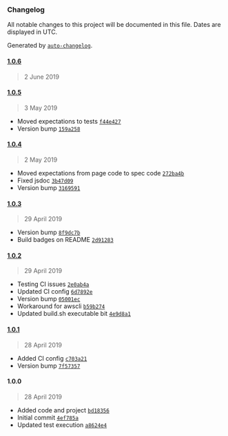 ### Changelog

All notable changes to this project will be documented in this file. Dates are displayed in UTC.

Generated by [`auto-changelog`](https://github.com/CookPete/auto-changelog).

#### [1.0.6](https://github.com/hal313/aws-s3-lambda-example/compare/1.0.6...1.0.6)

> 2 June 2019

#### [1.0.5](https://github.com/hal313/aws-s3-lambda-example/compare/1.0.4...1.0.5)

> 3 May 2019

- Moved expectations to tests [`f44e427`](https://github.com/hal313/aws-s3-lambda-example/commit/f44e427c5284741babc5f76f38503b2fb629d28a)
- Version bump [`159a258`](https://github.com/hal313/aws-s3-lambda-example/commit/159a258f5921dfa0239d9339ee0e832dd05f53f9)

#### [1.0.4](https://github.com/hal313/aws-s3-lambda-example/compare/1.0.3...1.0.4)

> 2 May 2019

- Moved expectations from page code to spec code [`272ba4b`](https://github.com/hal313/aws-s3-lambda-example/commit/272ba4b64df5c052a9ca174bf4f3bb054242d6cf)
- Fixed jsdoc [`3b47d09`](https://github.com/hal313/aws-s3-lambda-example/commit/3b47d0914e8937db3c876e3af820eb9e15d7dc2f)
- Version bump [`3169591`](https://github.com/hal313/aws-s3-lambda-example/commit/31695916a59fba9b7c4c3c9f51fc614cfe0f7ebf)

#### [1.0.3](https://github.com/hal313/aws-s3-lambda-example/compare/1.0.2...1.0.3)

> 29 April 2019

- Version bump [`8f9dc7b`](https://github.com/hal313/aws-s3-lambda-example/commit/8f9dc7bf41cd31a1ede56e967fc307bc1bbc8802)
- Build badges on README [`2d91283`](https://github.com/hal313/aws-s3-lambda-example/commit/2d91283283c2effc57e58a65e6549ab038d2c507)

#### [1.0.2](https://github.com/hal313/aws-s3-lambda-example/compare/1.0.1...1.0.2)

> 29 April 2019

- Testing CI issues [`2e0ab4a`](https://github.com/hal313/aws-s3-lambda-example/commit/2e0ab4ae2d50afbf523a8125d24810495e6fa8f0)
- Updated CI config [`6d7892e`](https://github.com/hal313/aws-s3-lambda-example/commit/6d7892ef4c5b0aadb92debd4770c55f8364a2c0f)
- Version bump [`05001ec`](https://github.com/hal313/aws-s3-lambda-example/commit/05001ecfc61ac5ee947b8d3cb4dba1c9ac87300f)
- Workaround for awscli [`b59b274`](https://github.com/hal313/aws-s3-lambda-example/commit/b59b2746697d115e1142c0f1a965ac16002d78a2)
- Updated build.sh executable bit [`4e9d8a1`](https://github.com/hal313/aws-s3-lambda-example/commit/4e9d8a1669fa51ff6084d303f48da0485b83cf9a)

#### [1.0.1](https://github.com/hal313/aws-s3-lambda-example/compare/1.0.0...1.0.1)

> 28 April 2019

- Added CI config [`c703a21`](https://github.com/hal313/aws-s3-lambda-example/commit/c703a21bbc55892e7abf958e2260ac1e6894ad29)
- Version bump [`7f57357`](https://github.com/hal313/aws-s3-lambda-example/commit/7f573579984c3415301bfb7fc7ac3d1f30b03a03)

#### 1.0.0

> 28 April 2019

- Added code and project [`bd18356`](https://github.com/hal313/aws-s3-lambda-example/commit/bd18356ea723137a12b7fe1d8b6968faf021697f)
- Initial commit [`4ef785a`](https://github.com/hal313/aws-s3-lambda-example/commit/4ef785a2246e5fe3b9d3c6fa6e068a261caeb0d9)
- Updated test execution [`a8624e4`](https://github.com/hal313/aws-s3-lambda-example/commit/a8624e44a189bd112f2083cf9ffc4723fa11de20)
